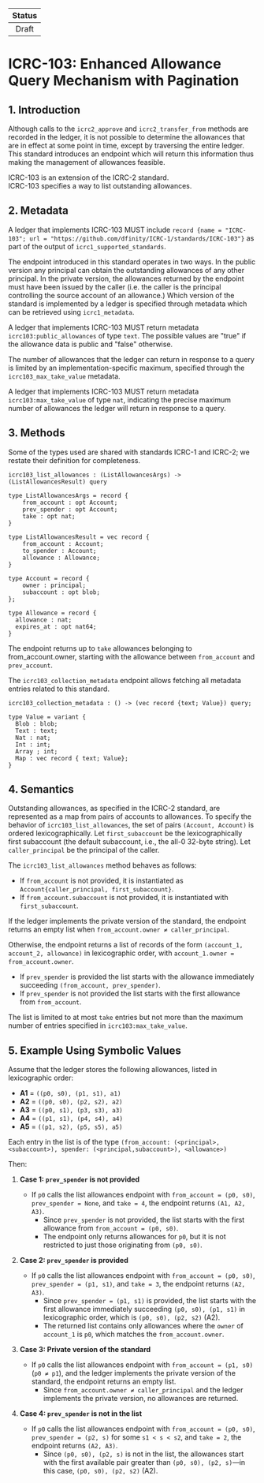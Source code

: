 | Status |
|:------:|
|Draft|

# ICRC-103: Enhanced Allowance Query Mechanism with Pagination

## 1. Introduction

Although calls to the `icrc2_approve` and `icrc2_transfer_from` methods are recorded in the ledger, it is not possible to determine the allowances that are in effect at some point in time, except by traversing the entire ledger.  This standard introduces an endpoint which will return this information thus making the management of allowances feasible.

ICRC-103 is an extension of the ICRC-2 standard.  
ICRC-103 specifies a way to list outstanding allowances.


## 2. Metadata

A ledger that implements ICRC-103 MUST include `record {name = "ICRC-103"; url = "https://github.com/dfinity/ICRC-1/standards/ICRC-103"}` as part of the output of `icrc1_supported_standards`.

The endpoint introduced in this standard operates in two ways.  In the public version any principal can obtain the outstanding allowances of any other principal. In the private version, the allowances returned by the endpoint must have been issued by the caller (i.e. the caller is the principal controlling the source account of an allowance.)
Which version of the standard is implemented by a ledger is specified through metadata which can be retrieved using `icrc1_metadata`.

A ledger that implements ICRC-103 MUST return metadata `icrc103:public_allowances` of type `text`. The possible values are "true" if the allowance data is public and "false" otherwise.

The number of allowances that the ledger can return in response to a query is limited by an implementation-specific maximum, specified through the `icrc103_max_take_value` metadata.

A ledger that implements ICRC-103 MUST  return metadata `icrc103:max_take_value` of type `nat`, indicating the precise maximum number of allowances the ledger will return in response to a query.



## 3. Methods

Some of the types used are shared with standards ICRC-1 and ICRC-2; we restate their definition for completeness.

```candid
icrc103_list_allowances : (ListAllowancesArgs) -> (ListAllowancesResult) query

type ListAllowancesArgs = record {
    from_account : opt Account;
    prev_spender : opt Account;
    take : opt nat;
}

type ListAllowancesResult = vec record {
    from_account : Account;
    to_spender : Account;
    allowance : Allowance;
}

type Account = record {
    owner : principal;
    subaccount : opt blob;
};

type Allowance = record {
  allowance : nat;
  expires_at : opt nat64;
}
```

The endpoint returns up to `take` allowances belonging to from_account.owner, starting with the allowance between `from_account` and `prev_account`.

The `icrc103_collection_metadata` endpoint allows fetching all metadata entries related to this standard.


```candid
icrc103_collection_metadata : () -> (vec record {text; Value}) query;

type Value = variant {
  Blob : blob;
  Text : text;
  Nat : nat;
  Int : int;
  Array ; int;
  Map : vec record { text; Value};
}
```

## 4. Semantics

Outstanding allowances, as specified in the ICRC-2 standard, are represented as a map from pairs of accounts to allowances. To specify the behavior of `icrc103_list_allowances`, the set of pairs `(Account, Account)` is ordered lexicographically. Let `first_subaccount` be the lexicographically first subaccount (the default subaccount, i.e., the all-0 32-byte string). Let `caller_principal` be the principal of the caller.

The `icrc103_list_allowances` method behaves as follows:

* If `from_account` is not provided, it is instantiated as `Account{caller_principal, first_subaccount}`.  
* If `from_account.subaccount` is not provided, it is instantiated with `first_subaccount`.

If the ledger implements the private version of the standard, the endpoint returns an empty list when `from_account.owner ≠ caller_principal`.

Otherwise, the endpoint returns a list of records of the form `(account_1, account_2, allowance)` in lexicographic order, with `account_1.owner = from_account.owner`.
 * If `prev_spender` is provided the list starts with the allowance immediately succeeding `(from_account, prev_spender)`.
 * If `prev_spender` is not provided the list starts with the first allowance from `from_account`.

The list is limited to at most `take` entries but not more than the maximum number of entries specified in `icrc103:max_take_value`.

## 5. Example Using Symbolic Values

Assume that the ledger stores the following allowances, listed in lexicographic order:

- **A1** = `((p0, s0), (p1, s1), a1)`
- **A2** = `((p0, s0), (p2, s2), a2)`
- **A3** = `((p0, s1), (p3, s3), a3)`
- **A4** = `((p1, s1), (p4, s4), a4)`
- **A5** = `((p1, s2), (p5, s5), a5)`

Each entry in the list is of the type `(from_account: (<principal>,<subaccount>), spender: (<principal,subaccount>), <allowance>)`

Then:

1. **Case 1: `prev_spender` is not provided**
   - If `p0` calls the list allowances endpoint with `from_account = (p0, s0)`, `prev_spender = None`, and `take = 4`, the endpoint returns `(A1, A2, A3)`.
     - Since `prev_spender` is not provided, the list starts with the first allowance from `from_account = (p0, s0)`.
     - The endpoint only returns allowances for `p0`, but it is not restricted to just those originating from `(p0, s0)`.

2. **Case 2: `prev_spender` is provided**
   - If `p0` calls the list allowances endpoint with `from_account = (p0, s0)`, `prev_spender = (p1, s1)`, and `take = 3`, the endpoint returns `(A2, A3)`.
     - Since `prev_spender = (p1, s1)` is provided, the list starts with the first allowance immediately succeeding `(p0, s0), (p1, s1)` in lexicographic order, which is `(p0, s0), (p2, s2)` (A2).
     - The returned list contains only allowances where the `owner` of `account_1` is `p0`, which matches the `from_account.owner`.

3. **Case 3: Private version of the standard**
   - If `p0` calls the list allowances endpoint with `from_account = (p1, s0)` (`p0 ≠ p1`), and the ledger implements the private version of the standard, the endpoint returns an empty list.
     - Since `from_account.owner ≠ caller_principal` and the ledger implements the private version, no allowances are returned.

4. **Case 4: `prev_spender` is not in the list**
   - If `p0` calls the list allowances endpoint with `from_account = (p0, s0)`, `prev_spender = (p2, s)` for some `s1 < s < s2`, and `take = 2`, the endpoint returns `(A2, A3)`.
     - Since `(p0, s0), (p2, s)` is not in the list, the allowances start with the first available pair greater than `(p0, s0), (p2, s)`—in this case, `(p0, s0), (p2, s2)` (A2).
